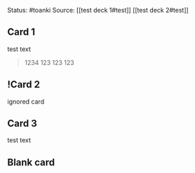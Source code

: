 Status: #toanki 
Source:
	[[test deck 1#test]]
	[[test deck 2#test]]

## Card 1

test text
>1234
>	123
>      123
>	123

## !Card 2
ignored card

## Card 3
test text

## Blank card
